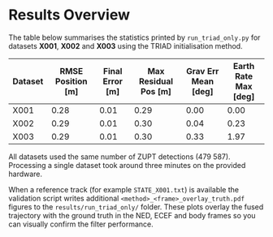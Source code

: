 # Results Overview

The table below summarises the statistics printed by `run_triad_only.py` for datasets **X001**, **X002** and **X003** using the TRIAD initialisation method.

| Dataset | RMSE Position [m] | Final Error [m] | Max Residual Pos [m] | Grav Err Mean [deg] | Earth Rate Max [deg] |
|---------|------------------|-----------------|----------------------|--------------------|---------------------|
| X001    | 0.28             | 0.01            | 0.29                 | 0.00               | 0.00                |
| X002    | 0.29             | 0.01            | 0.30                 | 0.04               | 0.23                |
| X003    | 0.29             | 0.01            | 0.30                 | 0.33               | 1.97                |

All datasets used the same number of ZUPT detections (479&nbsp;587). Processing
a single dataset took around three minutes on the provided hardware.

When a reference track (for example `STATE_X001.txt`) is available the
validation script writes additional `<method>_<frame>_overlay_truth.pdf`
figures to the `results/run_triad_only/` folder. These plots overlay the fused trajectory with
the ground truth in the NED, ECEF and body frames so you can visually confirm
the filter performance.
